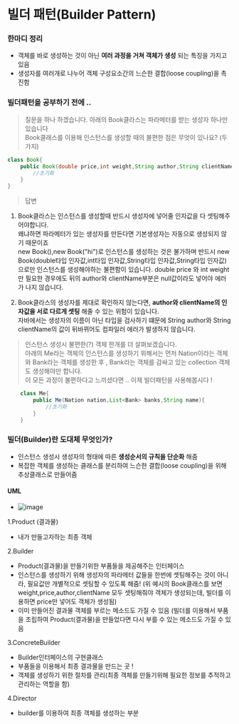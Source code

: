 빌더 패턴(Builder Pattern) 
===================================

### 한마디 정리 
- 객체를 바로 생성하는 것이 아닌 **여러 과정을 거쳐 객체가 생성** 되는 특징을 가지고 있음
- 생성자를 여러개로 나누어 객체 구성요소간의 느슨한 결합(loose coupling)을 촉진함
  
### 빌더패턴을 공부하기 전에 ..  

> 질문을 하나 하겠습니다. 아래의 Book클라스는 파라메터를 받는 생성자 하나만 있습니다 <br>
> Book클래스를 이용해 인스턴스를 생성할 때의 불편한 점은 무엇이 있나요?  (두가지) 

```java
class Book{
	public Book(double price,int weight,String author,String clientName){
		//초기화
	}
}
```

> 답변
1. Book클라스는 인스턴스를 생성할때 반드시 생성자에 넣어줄 인자값을 다 셋팅해주어야합니다. <br>
왜냐하면 파라메터가 있는 생성자를 만든다면 기본생성자는 자동으로 생성되지 않기 때문이죠 <br>
new Book(),new Book("hi")로 인스턴스를 생성하는 것은 불가하며 반드시 new Book(double타입 인자값,int타입 인자값,String타입 인자값,String타입 인자값)으로만 인스턴스를 생성해야하는 불편함이 있습니다.
double price 와 int weight만 필요한 경우에도 뒤의 author와 clientName부분은 null값이라도 넣어야 에러가 나지 않습니다.

3. Book클라스의 생성자를 제대로 확인하지 않는다면, **author와 clientName의 인자값을 서로 다르게 셋팅** 해줄 수 있는 위험이 있습니다. <br>
자바에서는 생성자의 이름이 아닌 타입을 검사하기 떄문에 String author와 String clientName의 값이 뒤바뀌어도 컴파일러 에러가 발생하지 않습니다. <br>


> 인스턴스 생성시 불편한(?) 객체 한개를 더 살펴보겠습니다. <br> 
> 아래의 Me라는 객체의 인스턴스를 생성하기 위해서는 먼저 Nation이라는 객체와 Bank라는 객체를 생성한 후 , Bank라는 객체를 감싸고 있는 collection 객체도 생성해야만 합니다. <br>
> 이 모든 과정이 불편하다고 느끼셨다면 .. 이제 빌더패턴을 사용해봅시다 ! 
> 
```java
	class Me{
		public Me(Nation nation,List<Bank> banks,String name){
			//초기화 
		}
	}
```

### 빌더(Builder)란 도대체 무엇인가?
- 인스턴스 생성시 생성자의 형태에 따른 **생성순서의 규칙을 단순화** 해줌 
- 복잡한 객체를 생성하는 클래스를 분리하여 느슨한 결합(loose coupling)을 위해 추상클래스로 만들어줌

#### UML 

- ![image](https://github.com/puddingForever/JavaDesignPattern/assets/126591306/6f862b88-f30b-4304-9946-ba67a6bed525)

1.Product (결과물) 
- 내가 만들고자하는 최종 객체

2.Builder 
- Product(결과물)을 만들기위한 부품들을 제공해주는 인터페이스
- 인스턴스를 생성하기 위해 생성자의 파라메터 값들을 한번에 셋팅해주는 것이 아니라, 필요값만 개별적으로 셋팅할 수 있도록 해줌! (위 예시의 Book클래스를 보면 weight,price,author,clientName 모두 셋팅해줘야 객체가 생성되는데, 빌더를 이용하면 price만 넣어도 객체가 생성됨)
- 이미 만들어진 결과물 객체를 부르는 메소드도 가질 수 있음
(빌더를 이용해서 부품을 조립하여 Product(결과물)을 만들었다면 다시 부를 수 있는 메소드도 가질 수 있음

3.ConcreteBuilder 
- Builder인터페이스의 구현클래스 
- 부품들을 이용해서 최종 결과물을 만드는 곳 !
- 객체를 생성하기 위한 절차를 관리(최종 객체를 만들기위해 필요한 정보를 추적하고 관리하는 역할을 함)

4.Director 
- builder를 이용하여 최종 객체를 생성하는 부분

  
  


  


















